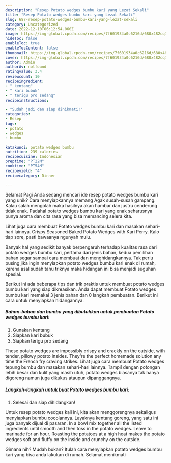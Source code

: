 ```yaml
---
description: "Resep Potato wedges bumbu kari yang Lezat Sekali"
title: "Resep Potato wedges bumbu kari yang Lezat Sekali"
slug: 687-resep-potato-wedges-bumbu-kari-yang-lezat-sekali
category: Uncategorized
date: 2022-12-10T06:12:54.060Z
image: https://img-global.cpcdn.com/recipes/7f601934a0c6216d/680x482cq70/potato-wedges-bumbu-kari-foto-resep-utama.jpg
hideToc: false
enableToc: true
enableTocContent: false
thumbnail: https://img-global.cpcdn.com/recipes/7f601934a0c6216d/680x482cq70/potato-wedges-bumbu-kari-foto-resep-utama.jpg
cover: https://img-global.cpcdn.com/recipes/7f601934a0c6216d/680x482cq70/potato-wedges-bumbu-kari-foto-resep-utama.jpg
author: Admin
authorAv: notfound
ratingvalue: 3.4
reviewcount: 10
recipeingredient:
- " kentang"
- " kari bubuk"
- " terigu pro sedang"
recipeinstructions:

- "Sudah jadi dan siap dinikmati!"
categories:
- Resep
tags:
- potato
- wedges
- bumbu

katakunci: potato wedges bumbu 
nutrition: 239 calories
recipecuisine: Indonesian
preptime: "PT22M"
cooktime: "PT54M"
recipeyield: "4"
recipecategory: Dinner

---
```



Selamat Pagi Anda sedang mencari ide resep potato wedges bumbu kari yang unik? Cara menyiapkannya memang Agak susah-susah gampang. Kalau salah mengolah maka hasilnya akan hambar dan justru cenderung tidak enak. Padahal potato wedges bumbu kari yang enak seharusnya punya aroma dan cita rasa yang bisa memancing selera kita.


Lihat juga cara membuat Potato wedges bumbu kari dan masakan sehari-hari lainnya. Crispy Seasoned Baked Potato Wedges with Kari Perry. Kalo tiap sore, pasti bawaanya ngunyah mulu.

Banyak hal yang sedikit banyak berpengaruh terhadap kualitas rasa dari potato wedges bumbu kari, pertama dari jenis bahan, kedua pemilihan bahan segar sampai cara membuat dan menghidangkannya. Tak perlu pusing jika ingin menyiapkan potato wedges bumbu kari enak di rumah, karena asal sudah tahu triknya maka hidangan ini bisa menjadi suguhan spesial.


Berikut ini ada beberapa tips dan trik praktis untuk membuat potato wedges bumbu kari yang siap dikreasikan. Anda dapat membuat Potato wedges bumbu kari memakai 3 jenis bahan dan 0 langkah pembuatan. Berikut ini cara untuk menyiapkan hidangannya.

<!--inarticleads1-->

##### Bahan-bahan dan bumbu yang dibutuhkan untuk pembuatan Potato wedges bumbu kari:

1. Gunakan  kentang
1. Siapkan  kari bubuk
1. Siapkan  terigu pro sedang


These potato wedges are impossibly crispy and crackly on the outside, with tender, pillowy potato insides. They&#39;re the perfect homemade solution any time the French fry craving strikes. Lihat juga cara membuat Potato wedges tepung bumbu dan masakan sehari-hari lainnya. Tampil dengan potongan lebih besar dan kulit yang masih utuh, potato wedges biasanya tak hanya digoreng namun juga dikukus ataupun dipanggangnya. 

<!--inarticleads2-->

##### Langkah-langkah untuk buat Potato wedges bumbu kari:


1. Selesai dan siap dihidangkan!

Untuk resep potato wedges kali ini, kita akan menggorengnya sekaligus menyiapkan bumbu cocolannya. Layaknya kentang goreng, yang satu ini juga banyak dijual di pasaran. In a bowl mix together all the listed ingredients until smooth and then toss in the potato wedges. Leave to marinade for an hour. Roasting the potatoes at a high heat makes the potato wedges soft and fluffy on the inside and crunchy on the outside. 

Gimana nih? Mudah bukan? Itulah cara menyiapkan potato wedges bumbu kari yang bisa anda lakukan di rumah. Selamat menikmati
